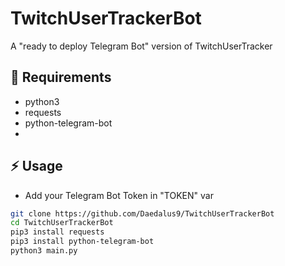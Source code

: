 # TwitchUserTrackerBot
A "ready to deploy Telegram Bot" version of TwitchUserTracker 

## :notebook: Requirements

- python3
- requests
- python-telegram-bot
- 

## :zap: Usage

- Add your Telegram Bot Token in "TOKEN" var

```bash
git clone https://github.com/Daedalus9/TwitchUserTrackerBot
cd TwitchUserTrackerBot
pip3 install requests
pip3 install python-telegram-bot
python3 main.py
```
